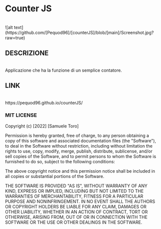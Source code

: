 <h1>Counter JS</h1><br>
![alt text](https://github.com/[Pequod96]/[counterJS]/blob/[main]/Screenshot.jpg?raw=true)
<h2>DESCRIZIONE</h2><br>
Applicazione che ha la funzione di un semplice contatore.

<h2>LINK</h2><br>
https://pequod96.github.io/counterJS/
<br>


<h3>MIT LICENSE</h3>

Copyright (c) [2022] [Samuele Toro]

Permission is hereby granted, free of charge, to any person obtaining a copy
of this software and associated documentation files (the "Software"), to deal
in the Software without restriction, including without limitation the rights
to use, copy, modify, merge, publish, distribute, sublicense, and/or sell
copies of the Software, and to permit persons to whom the Software is
furnished to do so, subject to the following conditions:

The above copyright notice and this permission notice shall be included in all
copies or substantial portions of the Software.

THE SOFTWARE IS PROVIDED "AS IS", WITHOUT WARRANTY OF ANY KIND, EXPRESS OR
IMPLIED, INCLUDING BUT NOT LIMITED TO THE WARRANTIES OF MERCHANTABILITY,
FITNESS FOR A PARTICULAR PURPOSE AND NONINFRINGEMENT. IN NO EVENT SHALL THE
AUTHORS OR COPYRIGHT HOLDERS BE LIABLE FOR ANY CLAIM, DAMAGES OR OTHER
LIABILITY, WHETHER IN AN ACTION OF CONTRACT, TORT OR OTHERWISE, ARISING FROM,
OUT OF OR IN CONNECTION WITH THE SOFTWARE OR THE USE OR OTHER DEALINGS IN THE
SOFTWARE.
